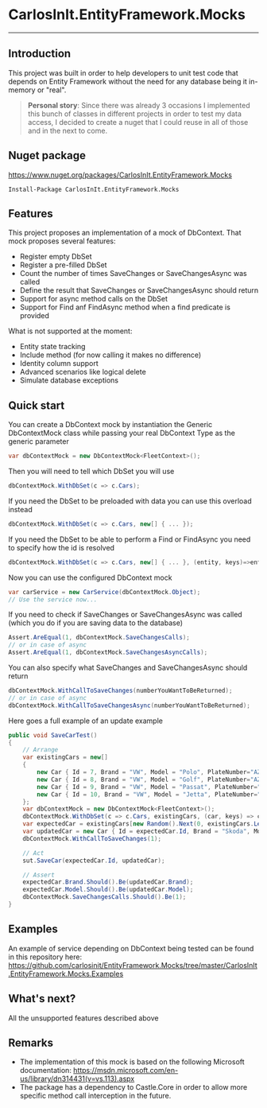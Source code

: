 # CarlosInIt.EntityFramework.Mocks
---
## Introduction
This project was built in order to help developers to unit test code that depends on Entity Framework without the need for any database being it in-memory or "real".

> **Personal story**: Since there was already 3 occasions I implemented this bunch of classes in different projects in order to test my data access, I decided to create a nuget that I could reuse in all of those and in the next to come.

## Nuget package
https://www.nuget.org/packages/CarlosInIt.EntityFramework.Mocks
``` 
Install-Package CarlosInIt.EntityFramework.Mocks
```
## Features
This project proposes an implementation of a mock of DbContext. That mock proposes several features:
* Register empty DbSet
* Register a pre-filled DbSet
* Count the number of times SaveChanges or SaveChangesAsync was called
* Define the result that SaveChanges or SaveChangesAsync should return
* Support for async method calls on the DbSet
* Support for Find anf FindAsync method when a find predicate is provided

What is not supported at the moment:
* Entity state tracking
* Include method (for now calling it makes no difference)
* Identity column support
* Advanced scenarios like logical delete
* Simulate database exceptions

## Quick start
You can create a DbContext mock by instantiation the Generic DbContextMock class while passing your real DbContext Type as the generic parameter
``` cs
var dbContextMock = new DbContextMock<FleetContext>();
```
Then you will need to tell which DbSet you will use
``` cs
dbContextMock.WithDbSet(c => c.Cars);
```
If you need the DbSet to be preloaded with data you can use this overload instead
``` cs
dbContextMock.WithDbSet(c => c.Cars, new[] { ... });
```
If you need the DbSet to be able to perform a Find or FindAsync you need to specify how the id is resolved
``` cs
dbContextMock.WithDbSet(c => c.Cars, new[] { ... }, (entity, keys)=>entity.Id == (int)keys[0]);
```
Now you can use the configured DbContext mock
``` cs
var carService = new CarService(dbContextMock.Object);
// Use the service now...
```
If you need to check if SaveChanges or SaveChangesAsync was called (which you do if you are saving data to the database)
``` cs
Assert.AreEqual(1, dbContextMock.SaveChangesCalls);
// or in case of async
Assert.AreEqual(1, dbContextMock.SaveChangesAsyncCalls);
```
You can also specify what SaveChanges and SaveChangesAsync should return
``` cs
dbContextMock.WithCallToSaveChanges(numberYouWantToBeReturned);
// or in case of async
dbContextMock.WithCallToSaveChangesAsync(numberYouWantToBeReturned);
```
Here goes a full example of an update example
``` cs
public void SaveCarTest()
{
    // Arrange
    var existingCars = new[]
    {
        new Car { Id = 7, Brand = "VW", Model = "Polo", PlateNumber="AZERTY7" },
        new Car { Id = 8, Brand = "VW", Model = "Golf", PlateNumber="AZERTY8" },
        new Car { Id = 9, Brand = "VW", Model = "Passat", PlateNumber="AZERTY9" },
        new Car { Id = 10, Brand = "VW", Model = "Jetta", PlateNumber="AZERTY10" }
    };
    var dbContextMock = new DbContextMock<FleetContext>();
    dbContextMock.WithDbSet(c => c.Cars, existingCars, (car, keys) => car.Id == (int)keys[0]);
    var expectedCar = existingCars[new Random().Next(0, existingCars.Length - 1)];
    var updatedCar = new Car { Id = expectedCar.Id, Brand = "Skoda", Model = "Superb" };
    dbContextMock.WithCallToSaveChanges(1);

    // Act
    sut.SaveCar(expectedCar.Id, updatedCar);

    // Assert
    expectedCar.Brand.Should().Be(updatedCar.Brand);
    expectedCar.Model.Should().Be(updatedCar.Model);
    dbContextMock.SaveChangesCalls.Should().Be(1);
}
```


## Examples
An example of service depending on DbContext being tested can be found in this repository here:
https://github.com/carlosinit/EntityFramework.Mocks/tree/master/CarlosInIt.EntityFramework.Mocks.Examples

## What's next?
All the unsupported features described above

## Remarks
* The implementation of this mock is based on the following Microsoft documentation:
https://msdn.microsoft.com/en-us/library/dn314431(v=vs.113).aspx
* The package has a dependency to Castle.Core in order to allow more specific method call interception in the future.
